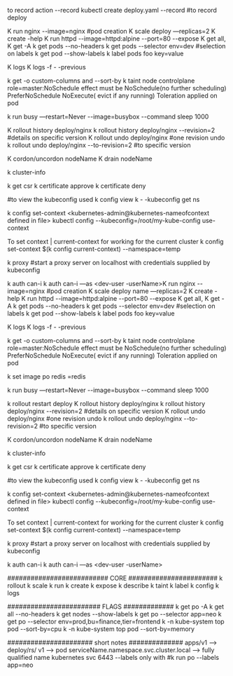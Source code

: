 to record action  --record
kubectl create deploy.yaml --record #to record deploy 

K run nginx --image=nginx #pod creation
K scale deploy <name> —replicas=2
K create -help
K run httpd --image=httpd:alpine --port=80 --expose
K get all, K get -A
k get pods --no-headers
k get pods --selector env=dev #selection on labels
k get pod --show-labels
k label pods foo key=value

K logs <pod>
K logs <pod> -f -  -previous

k get -o custom-columns and --sort-by
k taint node controlplane role=master:NoSchedule
effect must be NoSchedule(no further scheduling) PreferNoSchedule  NoExecute( evict if any running)
Toleration applied on pod



k run busy —restart=Never --image=busybox  --command sleep  1000

K rollout history deploy/nginx 
k rollout history deploy/nginx --revision=2  #details on specific version
K rollout undo deploy/nginx #one revision undo
 k rollout undo  deploy/nginx --to-revision=2 #to specific version 

K cordon/uncordon nodeName
K drain nodeName

k cluster-info

k get csr
k certificate approve <csr-name-userName>
k certificate deny <csr-name-userName>

#to view the kubeconfig used
k config view 
k - -kubeconfig <kubeconfigfile> get ns

k config set-context <kubernetes-admin@kubernetes-nameofcontext defined in file>
kubectl config --kubeconfig=/root/my-kube-config use-context <research-contextName>


To set context | current-context for working for the current cluster
k config set-context $(k config current-context) --namespace=temp

k proxy #start a proxy server on localhost with credentials supplied by kubeconfig


k auth can-i  <delete deploy> 
k auth can-i  <delete deploy>  —as <dev-user -userName>K run nginx --image=nginx #pod creation
K scale deploy name —replicas=2
K create -help
K run httpd --image=httpd:alpine --port=80 --expose
K get all, K get -A
k get pods --no-headers
k get pods --selector env=dev #selection on labels
k get pod --show-labels
k label pods foo key=value

K logs <pod>
K logs <pod> -f -  -previous

k get -o custom-columns and --sort-by
k taint node controlplane role=master:NoSchedule
effect must be NoSchedule(no further scheduling) PreferNoSchedule  NoExecute( evict if any running)
Toleration applied on pod

k set image po redis <redis container name>=redis

k run busy —restart=Never --image=busybox  --command sleep  1000

k rollout restart deploy
K rollout history deploy/nginx 
k rollout history deploy/nginx --revision=2  #details on specific version
K rollout undo deploy/nginx #one revision undo
k rollout undo  deploy/nginx --to-revision=2 #to specific version 

K cordon/uncordon nodeName
K drain nodeName

k cluster-info

k get csr
k certificate approve <csr-name-userName>
k certificate deny <csr-name-userName>

#to view the kubeconfig used
k config view 
k - -kubeconfig <kubeconfigfile> get ns

k config set-context <kubernetes-admin@kubernetes-nameofcontext defined in file>
kubectl config --kubeconfig=/root/my-kube-config use-context <research-contextName>


To set context | current-context for working for the current cluster
k config set-context $(k config current-context) --namespace=temp

k proxy #start a proxy server on localhost with credentials supplied by kubeconfig


k auth can-i  <delete deploy> 
k auth can-i  <delete deploy>  —as <dev-user -userName>


##########################  CORE  #######################
k rollout
k scale
k run 
k create
k expose 
k describe 
k taint
k label
k config 
k logs

######################## FLAGS #############
k get po -A 
k get all --no-headers 
k get nodes --show-labels
k get po --selector app=neo
k get po --selector env=prod,bu=finance,tier=frontend
k -n kube-system top pod --sort-by=cpu
k -n kube-system top pod --sort-by=memory


###################### short notes ##############
apps/v1 --> deploy/rs/
v1 --> pod
serviceName.namespace.svc.cluster.local --> fully qualified name
kubernetes svc 6443
--labels only with  #k run po --labels app=neo